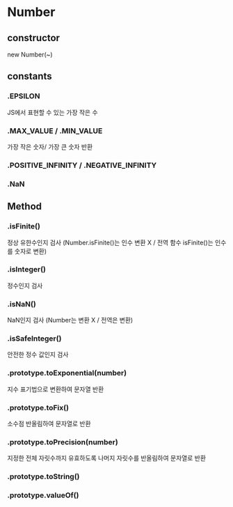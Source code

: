 # Number

## constructor
new Number(~)

## constants
### .EPSILON
JS에서 표현할 수 있는 가장 작은 수
### .MAX_VALUE / .MIN_VALUE
가장 작은 숫자/ 가장 큰 숫자 반환

### .POSITIVE_INFINITY / .NEGATIVE_INFINITY
### .NaN


## Method
### .isFinite()
정상 유한수인지 검사
(Number.isFinite()는 인수 변환 X / 전역 함수 isFinite()는 인수를 숫자로 변환)
### .isInteger()
정수인지 검사
### .isNaN()
NaN인지 검사
(Number는 변환 X / 전역은 변환)
### .isSafeInteger()
안전한 정수 값인지 검사 
### .prototype.toExponential(number)
지수 표기법으로 변환하여 문자열 반환
### .prototype.toFix()
소수점 반올림하여 문자열로 반환
### .prototype.toPrecision(number)
지정한 전체 자릿수까지 유효하도록 나머지 자릿수를 반올림하여 문자열로 반환 
### .prototype.toString()
### .prototype.valueOf()